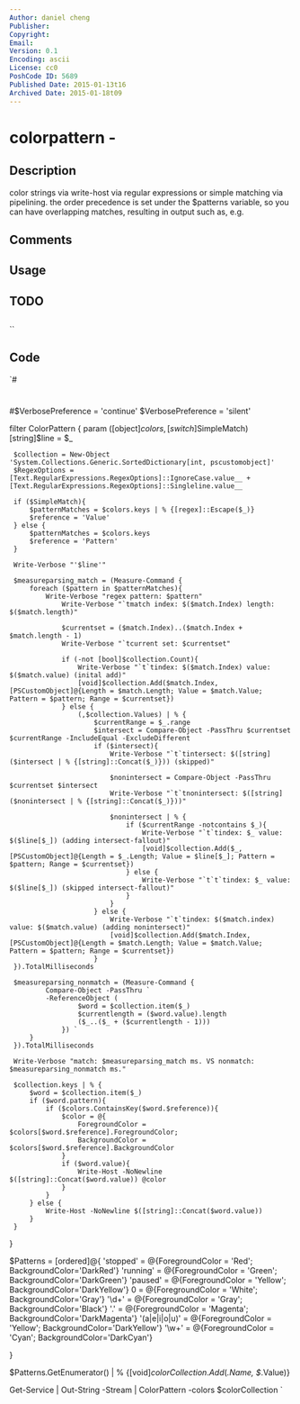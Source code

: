 ```yaml
---
Author: daniel cheng
Publisher: 
Copyright: 
Email: 
Version: 0.1
Encoding: ascii
License: cc0
PoshCode ID: 5689
Published Date: 2015-01-13t16
Archived Date: 2015-01-18t09
---
```


# colorpattern - 

## Description

color strings via write-host via regular expressions or simple matching via pipelining. the order precedence is set under the $patterns variable, so you can have overlapping matches, resulting in output such as, e.g.

## Comments



## Usage



## TODO



## 

``

## Code

`#
 #
 
 #$VerbosePreference = 'continue'
 $VerbosePreference = 'silent'
 
 filter ColorPattern {
     param ([object]$colors, [switch]$SimpleMatch)
     [string]$line = $_
 
     $collection = New-Object 'System.Collections.Generic.SortedDictionary[int, pscustomobject]'
     $RegexOptions = [Text.RegularExpressions.RegexOptions]::IgnoreCase.value__ + [Text.RegularExpressions.RegexOptions]::Singleline.value__
 
     if ($SimpleMatch){
         $patternMatches = $colors.keys | % {[regex]::Escape($_)}
         $reference = 'Value'
     } else {
         $patternMatches = $colors.keys
         $reference = 'Pattern'
     }
 
     Write-Verbose "'$line'"
 
     $measureparsing_match = (Measure-Command {
         foreach ($pattern in $patternMatches){
             Write-Verbose "regex pattern: $pattern"
                 Write-Verbose "`tmatch index: $($match.Index) length: $($match.length)"
 
                 $currentset = ($match.Index)..($match.Index + $match.length - 1)
                 Write-Verbose "`tcurrent set: $currentset"
 
                 if (-not [bool]$collection.Count){
                     Write-Verbose "`t`tindex: $($match.Index) value: $($match.value) (inital add)"
                     [void]$collection.Add($match.Index, [PSCustomObject]@{Length = $match.Length; Value = $match.Value; Pattern = $pattern; Range = $currentset})
                 } else {
                     (,$collection.Values) | % {
                         $currentRange = $_.range
                         $intersect = Compare-Object -PassThru $currentset $currentRange -IncludeEqual -ExcludeDifferent
                         if ($intersect){
                             Write-Verbose "`t`tintersect: $([string]($intersect | % {[string]::Concat($_)})) (skipped)"
 
                             $nonintersect = Compare-Object -PassThru $currentset $intersect
                             Write-Verbose "`t`tnonintersect: $([string]($nonintersect | % {[string]::Concat($_)}))"
 
                             $nonintersect | % {
                                 if ($currentRange -notcontains $_){
                                     Write-Verbose "`t`tindex: $_ value: $($line[$_]) (adding intersect-fallout)"
                                     [void]$collection.Add($_, [PSCustomObject]@{Length = $_.Length; Value = $line[$_]; Pattern = $pattern; Range = $currentset})
                                 } else {
                                     Write-Verbose "`t`t`tindex: $_ value: $($line[$_]) (skipped intersect-fallout)"
                                 }
                             }
                         } else {
                             Write-Verbose "`t`tindex: $($match.index) value: $($match.value) (adding nonintersect)"
                             [void]$collection.Add($match.Index, [PSCustomObject]@{Length = $match.Length; Value = $match.Value; Pattern = $pattern; Range = $currentset})
                         }
     }).TotalMilliseconds
 
     $measureparsing_nonmatch = (Measure-Command {
             Compare-Object -PassThru `
             -ReferenceObject (
                     $word = $collection.item($_)
                     $currentlength = ($word.value).length
                     ($_..($_ + ($currentlength - 1)))
                 }) `
         }
     }).TotalMilliseconds
 
     Write-Verbose "match: $measureparsing_match ms. VS nonmatch: $measureparsing_nonmatch ms."
 
     $collection.keys | % {
         $word = $collection.item($_)
         if ($word.pattern){
             if ($colors.ContainsKey($word.$reference)){
                 $color = @{
                     ForegroundColor = $colors[$word.$reference].ForegroundColor;
                     BackgroundColor = $colors[$word.$reference].BackgroundColor
                 }
                 if ($word.value){
                     Write-Host -NoNewline $([string]::Concat($word.value)) @color
                 }
             }
         } else {
             Write-Host -NoNewline $([string]::Concat($word.value))
         }
     }
 }
 
 $Patterns = [ordered]@{
     'stopped' = @{ForegroundColor = 'Red'; BackgroundColor='DarkRed'}
     'running' = @{ForegroundColor = 'Green'; BackgroundColor='DarkGreen'}
     'paused' = @{ForegroundColor = 'Yellow'; BackgroundColor='DarkYellow'}
     0 = @{ForegroundColor = 'White'; BackgroundColor='Gray'}
     '\d+' = @{ForegroundColor = 'Gray'; BackgroundColor='Black'}
     '\.' = @{ForegroundColor = 'Magenta'; BackgroundColor='DarkMagenta'}
     '(a|e|i|o|u)' = @{ForegroundColor = 'Yellow'; BackgroundColor='DarkYellow'}
     '\w+' = @{ForegroundColor = 'Cyan'; BackgroundColor='DarkCyan'}
 
 }
 
 $Patterns.GetEnumerator() | % {[void]$colorCollection.Add($_.Name, $_.Value)}
 
 Get-Service | Out-String -Stream | ColorPattern -colors $colorCollection
`


